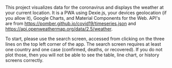 This project visualizes data for the coronavirus and displays the weather at your current location. It is a PWA using Dexie.js, your devices geolocation (if you allow it), Google Charts, and Material Components for the Web. API's are from https://pomber.github.io/covid19/timeseries.json and https://api.openweathermap.org/data/2.5/weather. 

To start, please use the search screen, accessed from clicking on the three lines on the top left corner of the app. The search screen requires at least one country and one case (confirmed, deaths, or recovered). If you do not plot those, then you will not be able to see the table, line chart, or history screens correctly. 
